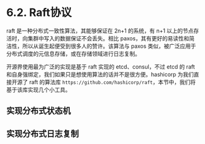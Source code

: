 # 6.2. Raft协议

raft 是一种分布式一致性算法，其能够保证在 2n+1 的系统，有 n+1 以上的节点存活时，向集群中写入的数据保证不会丢失。相比 paxos，其有更好的易读性和简洁性，所以从诞生起便受到很多人的赞许。该算法与 paxos 类似，被广泛应用于分布式调度的元信息存储，或在存储领域进行日志复制。

开源界使用最为广泛的实现是基于 raft 实现的 etcd、consul，不过 etcd 的 raft 和自身强绑定，我们如果只是想使用算法的话并不是很方便。hashicorp 为我们直接开源了 raft 的算法库 `https://github.com/hashicorp/raft`，本节中，我们将基于该库实现几个小工具。

## 实现分布式状态机

## 实现分布式日志复制
